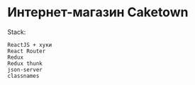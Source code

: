 # Интернет-магазин Caketown

Stack:

    ReactJS + хуки
    React Router
    Redux
    Redux thunk
    json-server
    classnames
